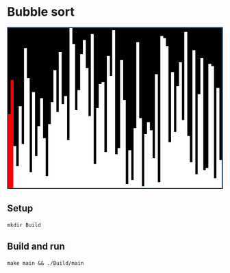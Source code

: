 # Bubble sort
![Preview](/Images/bubbleSort.png) </br>

## Setup
`mkdir Build` </br>

## Build and run
`make main && ./Build/main` </br>
